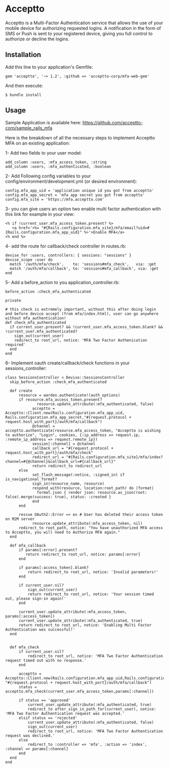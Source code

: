 # Acceptto
Acceptto is a Multi-Factor Authentication service that allows the use of your mobile device for authorizing requested logins. A notification in the form of SMS or Push is sent to your registered device, giving you full control to authorize or decline the logins.

## Installation

Add this line to your application's Gemfile:

    gem 'acceptto', '~> 1.2', :github => 'acceptto-corp/mfa-web-gem'

And then execute:

    $ bundle install

## Usage

Sample Application is available here:  https://github.com/acceptto-corp/sample_rails_mfa

Here is the breakdown of all the necessary steps to implement Acceptto MFA on an existing application:

1- Add two fields to your user model:

    add_column :users, :mfa_access_token, :string
    add_column :users, :mfa_authenticated, :boolean

2- Add Following config variables to your config/environment/development.yml (or desired environment):

    config.mfa_app_uid = 'application unique id you got from acceptto'
    config.mfa_app_secret = 'mfa app secret you got from acceptto'
    config.mfa_site = 'https://mfa.acceptto.com'

3- you can give users an option two enable multi factor authentication with this link for example in your view:

    <% if !current_user.mfa_access_token.present? %>
       <a href='<%= "#{Rails.configuration.mfa_site}/mfa/email?uid=#{Rails.configuration.mfa_app_uid}" %>'>Enable MFA</a>
    <% end %>

4- add the route for callback/check controller in routes.rb:

    devise_for :users, controllers: { sessions: "sessions" }
    devise_scope :user do
      match '/auth/mfa/check',    to: 'sessions#mfa_check',   via: :get
      match '/auth/mfa/callback', to: 'sessions#mfa_callback', via: :get
    end

5- Add a  before_action to you application_controller.rb:

    before_action :check_mfa_authenticated

    private

    # this check is extremely important, without this after doing login and before device accept (from mfa/index.html), user can go anywhere without mfa_authentication!
    def check_mfa_authenticated
      if current_user.present? && !current_user.mfa_access_token.blank? && !current_user.mfa_authenticated?
        sign_out(current_user)
        redirect_to root_url, notice: 'MFA Two Factor Authenication required'
      end
    end


6- Implement oauth create/callback/check functions in your sessions_controller:

	class SessionsController < Devise::SessionsController
	  skip_before_action :check_mfa_authenticated

	  def create
	      resource = warden.authenticate!(auth_options)
	      if resource.mfa_access_token.present?
	              resource.update_attribute(:mfa_authenticated, false)
	            acceptto = Acceptto::Client.new(Rails.configuration.mfa_app_uid, Rails.configuration.mfa_app_secret,"#{request.protocol + request.host_with_port}/auth/mfa/callback")
	            @channel = acceptto.authenticate(resource.mfa_access_token, "Acceptto is wishing to authorize", "Login", cookies, {:ip_address => request.ip, :remote_ip_address => request.remote_ip})
	            session[:channel] = @channel
	            callback_url = "#{request.protocol + request.host_with_port}/auth/mfa/check"
	            redirect_url = "#{Rails.configuration.mfa_site}/mfa/index?channel=#{@channel}&callback_url=#{callback_url}"
	            return redirect_to redirect_url
	      else
	            set_flash_message(:notice, :signed_in) if is_navigational_format?
	            sign_in(resource_name, resource)
	            respond_with(resource, location:root_path) do |format|
	              format.json { render json: resource.as_json(root: false).merge(success: true), status: :created }
	            end
	      end

	      rescue OAuth2::Error => ex # User has deleted their access token on M2M server
	            resource.update_attribute(:mfa_access_token, nil)
	      redirect_to root_path, notice: "You have unauthorized MFA access to Acceptto, you will need to Authorize MFA again."
	  end

	  def mfa_callback
	      if params[:error].present?
	         return redirect_to root_url, notice: params[:error]
	      end

	      if params[:access_token].blank?
	          return redirect_to root_url, notice: 'Invalid parameters!'
	      end

	      if current_user.nil?
	          sign_out(current_user)
	          return redirect_to root_url, notice: 'Your session timed out, please sign-in again!'
	      end

	      current_user.update_attribute(:mfa_access_token, params[:access_token])
	      current_user.update_attribute(:mfa_authenticated, true)
	      return redirect_to root_url, notice: 'Enabling Multi Factor Authentication was successful!'
	  end


	  def mfa_check
	      if current_user.nil?
	          redirect_to root_url, notice: 'MFA Two Factor Authentication request timed out with no response.'
	      end

	      acceptto = Acceptto::Client.new(Rails.configuration.mfa_app_uid,Rails.configuration.mfa_app_secret, "#{request.protocol + request.host_with_port}/auth/mfa/callback")
	      status = acceptto.mfa_check(current_user.mfa_access_token,params[:channel])

	      if status == 'approved'
	          current_user.update_attribute(:mfa_authenticated, true)
	          redirect_to after_sign_in_path_for(current_user), notice: 'MFA Two Factor Authentication request was accepted.'
	      elsif status == 'rejected'
	          current_user.update_attribute(:mfa_authenticated, false)
	          sign_out(current_user)
	          redirect_to root_url, notice: 'MFA Two Factor Authentication request was declined.'
	      else
	          redirect_to :controller => 'mfa', :action => 'index', :channel => params[:channel]
	      end
	  end
	end
